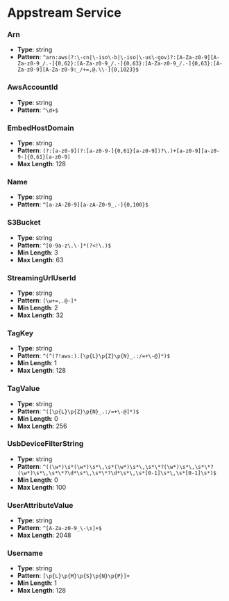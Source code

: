 # Appstream Service

### Arn
- **Type**: string
- **Pattern**: `^arn:aws(?:\-cn|\-iso\-b|\-iso|\-us\-gov)?:[A-Za-z0-9][A-Za-z0-9_/.-]{0,62}:[A-Za-z0-9_/.-]{0,63}:[A-Za-z0-9_/.-]{0,63}:[A-Za-z0-9][A-Za-z0-9:_/+=,@.\\-]{0,1023}$`

### AwsAccountId
- **Type**: string
- **Pattern**: `^\d+$`

### EmbedHostDomain
- **Type**: string
- **Pattern**: `(?:[a-z0-9](?:[a-z0-9-]{0,61}[a-z0-9])?\.)+[a-z0-9][a-z0-9-]{0,61}[a-z0-9]`
- **Max Length**: 128

### Name
- **Type**: string
- **Pattern**: `^[a-zA-Z0-9][a-zA-Z0-9_.-]{0,100}$`

### S3Bucket
- **Type**: string
- **Pattern**: `^[0-9a-z\.\-]*(?<!\.)$`
- **Min Length**: 3
- **Max Length**: 63

### StreamingUrlUserId
- **Type**: string
- **Pattern**: `[\w+=,.@-]*`
- **Min Length**: 2
- **Max Length**: 32

### TagKey
- **Type**: string
- **Pattern**: `^(^(?!aws:).[\p{L}\p{Z}\p{N}_.:/=+\-@]*)$`
- **Min Length**: 1
- **Max Length**: 128

### TagValue
- **Type**: string
- **Pattern**: `^([\p{L}\p{Z}\p{N}_.:/=+\-@]*)$`
- **Min Length**: 0
- **Max Length**: 256

### UsbDeviceFilterString
- **Type**: string
- **Pattern**: `^((\w*)\s*(\w*)\s*\,\s*(\w*)\s*\,\s*\*?(\w*)\s*\,\s*\*?(\w*)\s*\,\s*\*?\d*\s*\,\s*\*?\d*\s*\,\s*[0-1]\s*\,\s*[0-1]\s*)$`
- **Min Length**: 0
- **Max Length**: 100

### UserAttributeValue
- **Type**: string
- **Pattern**: `^[A-Za-z0-9_\-\s]+$`
- **Max Length**: 2048

### Username
- **Type**: string
- **Pattern**: `[\p{L}\p{M}\p{S}\p{N}\p{P}]+`
- **Min Length**: 1
- **Max Length**: 128

